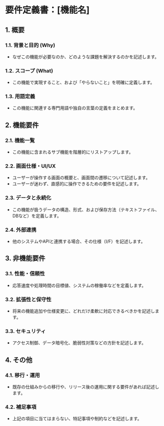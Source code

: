 # 要件定義書：[機能名]

## 1. 概要

### 1.1. 背景と目的 (Why)
- なぜこの機能が必要なのか、どのような課題を解決するのかを記述します。

### 1.2. スコープ (What)
- この機能で実現すること、および「やらないこと」を明確に定義します。

### 1.3. 用語定義
- この機能に関連する専門用語や独自の言葉の定義をまとめます。

## 2. 機能要件

### 2.1. 機能一覧
- この機能に含まれるサブ機能を階層的にリストアップします。

### 2.2. 画面仕様・UI/UX
- ユーザーが操作する画面の概要と、画面間の遷移について記述します。
- ユーザーが迷わず、直感的に操作できるための要件を記述します。

### 2.3. データと永続化
- この機能が扱うデータの構造、形式、および保存方法（テキストファイル、DBなど）を定義します。

### 2.4. 外部連携
- 他のシステムやAPIと連携する場合、その仕様（I/F）を記述します。

## 3. 非機能要件

### 3.1. 性能・信頼性
- 応答速度や処理時間の目標値、システムの稼働率などを定義します。

### 3.2. 拡張性と保守性
- 将来の機能追加や仕様変更に、どれだけ柔軟に対応できるべきかを記述します。

### 3.3. セキュリティ
- アクセス制御、データ暗号化、脆弱性対策などの方針を記述します。

## 4. その他

### 4.1. 移行・運用
- 既存の仕組みからの移行や、リリース後の運用に関する要件があれば記述します。

### 4.2. 補足事項
- 上記の項目に当てはまらない、特記事項や制約などを記述します。
